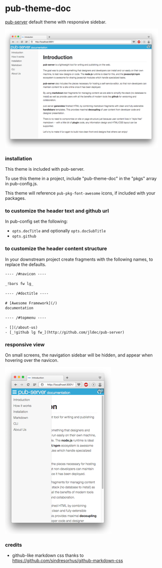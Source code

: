 # pub-theme-doc

[pub-server](https://github.com/jldec/pub-server) default theme with responsive sidebar.

![](/images/largescreen.png)


### installation

This theme is included with pub-server.

To use this theme in a project, include "pub-theme-doc" in the "pkgs" array in pub-config.js.

This theme will reference `pub-pkg-font-awesome` icons, if included with your packages.


### to customize the header text and github url
In pub-config set the following:

- `opts.docTitle` and optionally `opts.docSubTitle`
- `opts.github`


### to customize the header content structure
In your downstream project create fragments with the following names, to replace the defaults.


    ---- /#navicon ----

    _!bars fw lg_

    ---- /#doctitle ----

    # [Awesome Framework](/)
    documentation

    ---- /#topmenu ----

    - [](/about-us)
    - [_!github lg fw_](http://github.com/jldec/pub-server)


### responsive view
On small screens, the navigation sidebar will be hidden, and appear when hovering over the navicon.

![](/images/smallscreen.png)


### credits
- github-like markdown css thanks to https://github.com/sindresorhus/github-markdown-css
